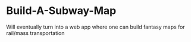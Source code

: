 # Build-A-Subway-Map
Will eventually turn into a web app where one can build fantasy maps for rail/mass transportation

